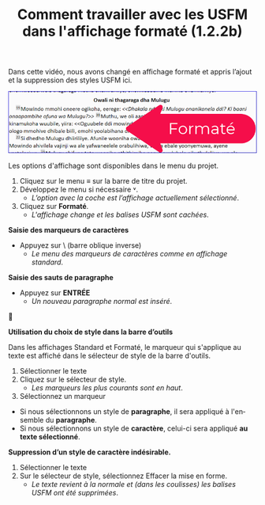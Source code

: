 ﻿---
title: Comment travailler avec les USFM dans l'affichage formaté (1.2.2b)
lang: fr
---

Dans cette vidéo, nous avons changé en affichage formaté et appris l’ajout et la suppression des styles USFM ici.

![](../../media/66b503036e5988be48dd90578f64ece7.png)

Les options d'affichage sont disponibles dans le menu du projet.

1.  Cliquez sur le menu **≡** sur la barre de titre du projet.
1.  Développez le menu si nécessaire ˅.
     -  *L’option avec la coche est l’affichage actuellement sélectionné*.
1.  Cliquez sur **Formaté**.
     -  *L'affichage change et les balises USFM sont cachées*.

**Saisie des marqueurs de caractères**

-  Appuyez sur \\ (barre oblique inverse)
    -  *Le menu des marqueurs de caractères comme en affichage standard*.

**Saisie des sauts de paragraphe**

-  Appuyez sur **ENTRÉE**
     -  *Un nouveau paragraphe normal est inséré*.


📄

**Utilisation du choix de style dans la barre d’outils**

Dans les affichages Standard et Formaté, le marqueur qui s'applique au texte est affiché dans le sélecteur de style de la barre d'outils.

1.  Sélectionner le texte
1.  Cliquez sur le sélecteur de style.
     -  *Les marqueurs les plus courants sont  en haut*.
1.  Sélectionnez un marqueur
-  Si nous sélectionnons un style de **paragraphe**, il sera appliqué à l'ensemble du **paragraphe**.
-  Si nous sélectionnons un style de **caractère**, celui-ci sera appliqué **au texte sélectionné**.

**Suppression d’un style de caractère indésirable.**

1.  Sélectionner le texte
1.  Sur le sélecteur de style, sélectionnez Effacer la mise en forme.
     -  *Le texte revient à la normale et (dans les coulisses) les balises USFM ont été supprimées*.

